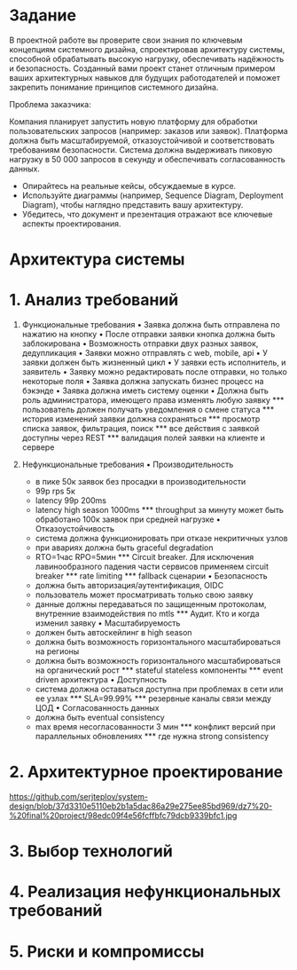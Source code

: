 
# Задание
В проектной работе вы проверите свои знания по ключевым концепциям системного дизайна, спроектировав архитектуру системы, способной обрабатывать высокую нагрузку, обеспечивать надёжность и безопасность. Созданный вами проект станет отличным примером ваших архитектурных навыков для будущих работодателей и поможет закрепить понимание принципов системного дизайна.

Проблема заказчика:

Компания планирует запустить новую платформу для обработки пользовательских запросов (например: заказов или заявок). Платформа должна быть масштабируемой, отказоустойчивой и соответствовать требованиям безопасности. Система должна выдерживать пиковую нагрузку в 50 000 запросов в секунду и обеспечивать согласованность данных.

* Опирайтесь на реальные кейсы, обсуждаемые в курсе.
* Используйте диаграммы (например, Sequence Diagram, Deployment Diagram), чтобы наглядно представить вашу архитектуру.
* Убедитесь, что документ и презентация отражают все ключевые аспекты проектирования.

# Архитектура системы
# 1. Анализ требований
1. Функциональные требования
• Заявка должна быть отправлена по нажатию на кнопку
• После отправки заявки кнопка должна быть заблокирована
• Возможность отправки двух разных заявок, дедупликация
• Заявки можно отправлять с web, mobile, api
• У заявки должен быть жизненный цикл
• У заявки есть исполнитель, и заявитель
• Заявку можно редактировать после отправки, но только некоторые поля
• Заявка должна запускать бизнес процесс на бэкэнде
• Заявка должна иметь систему оценки
• Должна быть роль администратора, имеющего права изменять любую заявку
*** пользователь должен получать уведомления о смене статуса
*** история изменений заявки должна сохраняться
*** просмотр списка заявок, фильтрация, поиск
*** все действия с заявкой доступны через REST
*** валидация полей заявки на клиенте и сервере


2. Нефункциональные требования
• Производительность
	* в пике 50к заявок без просадки в производительности
	* 99p rps 5к
	* latency 99p 200ms
	* latency high season 1000ms
	*** throughput за минуту может быть обработано 100к заявок при средней нагрузке
• Отказоустойчивость
	* система должна функционировать при отказе некритичных узлов
	* при авариях должна быть graceful degradation
	* RTO=1час RPO=5мин
	*** Circuit breaker. Для исключения лавинообразного падения части сервисов применяем circuit breaker
	*** rate limiting
	*** fallback сценарии 
• Безопасность
	* должна быть авторизация/аутентификация, OIDC
	* пользователь может просматривать только свою заявку
	* данные должны передаваться по защищенным протоколам, внутренние взаимодействия по mtls
	*** Аудит. Кто и когда изменил заявку
• Масштабируемость
	* должен быть автоскейлинг в high season
	* должна быть возможность горизонтального масштабироваться на регионы
	* должна быть возможность горизонтального масштабироваться на органический рост
	*** stateful stateless компоненты
	*** event driven архитектура
• Доступность
	* система должна оставаться доступна при проблемах в сети или ее узлах
	*** SLA=99.99%
	*** резервные каналы связи между ЦОД
• Согласованность данных
	* должна быть eventual consistency
	* max время несогласованности 3 мин
	*** конфликт версий при параллельных обновлениях
	*** где нужна strong consistency

# 2. Архитектурное проектирование
https://github.com/serjteplov/system-design/blob/37d3310e5110eb2b1a5dac86a29e275ee85bd969/dz7%20-%20final%20project/98edc09f4e56fcffbfc79dcb9339bfc1.jpg

# 3. Выбор технологий
# 4. Реализация нефункциональных требований
# 5. Риски и компромиссы


